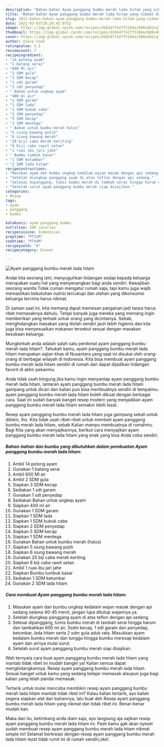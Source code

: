 ```yaml
---
description: "Bahan-bahan Ayam panggang bumbu merah lada hitam yang nikmat dan Mudah Dibuat"
title: "Bahan-bahan Ayam panggang bumbu merah lada hitam yang nikmat dan Mudah Dibuat"
slug: 1021-bahan-bahan-ayam-panggang-bumbu-merah-lada-hitam-yang-nikmat-dan-mudah-dibuat
date: 2021-03-03T20:29:43.075Z
image: https://img-global.cpcdn.com/recipes/d2b54ff42ff5104a/680x482cq70/ayam-panggang-bumbu-merah-lada-hitam-foto-resep-utama.jpg
thumbnail: https://img-global.cpcdn.com/recipes/d2b54ff42ff5104a/680x482cq70/ayam-panggang-bumbu-merah-lada-hitam-foto-resep-utama.jpg
cover: https://img-global.cpcdn.com/recipes/d2b54ff42ff5104a/680x482cq70/ayam-panggang-bumbu-merah-lada-hitam-foto-resep-utama.jpg
author: Steve Cook
ratingvalue: 3.1
reviewcount: 7
recipeingredient:
- "14 potong ayam"
- "1 batang serai"
- "600 Ml air"
- "2 SDM gula"
- "3 SDM kecap"
- "1 sdt garam"
- "1 sdt penyedap"
- " Bahan untuk ungkep ayam"
- "400 ml air"
- "1 SDM garam"
- "1 SDM lada"
- "1 SDM bubuk cabe"
- "2 SDM penyedap"
- "5 SDM kecap"
- "1 SDM mentega"
- " Bahan untuk bumbu merah halus"
- "5 siung bawang putih"
- "6 siung bawang merah"
- "20 biji cabe merah keriting"
- "6 biji cabe rawit setan"
- "1 ruas ibu jari jahe"
- " Bumbu tumbuk kasar"
- "1 SDM ketumbar"
- "2 SDM lada hitam"
recipeinstructions:
- "Masukan ayam dan bumbu ungkep kedalam wajan masak dengan api sedang selama 40-45 menit, jangan lupa ditutup wajannya ya."
- "Setelah diungkep panggang ayam di atas teflon dengan api sedang."
- "Selesai dipanggang, tumis bumbu merah di tambah serai hingga harum dan tambahkan 600 ml air, 3sdm kecap, 1 sdt garam dan penyedap, ketumbar, lada hitam serta 2 sdm gula aduk rata. Masukkan ayam kedalam bumbu merah dan tunggu hingga bumbu meresap kedalam ayam dan airnya mulai surut."
- "Setelah surut ayam panggang bumbu merah siap disajikan."
categories:
- Resep
tags:
- ayam
- panggang
- bumbu

katakunci: ayam panggang bumbu 
nutrition: 209 calories
recipecuisine: Indonesian
preptime: "PT31M"
cooktime: "PT44M"
recipeyield: "4"
recipecategory: Dinner

---
```



![Ayam panggang bumbu merah lada hitam](https://img-global.cpcdn.com/recipes/d2b54ff42ff5104a/680x482cq70/ayam-panggang-bumbu-merah-lada-hitam-foto-resep-utama.jpg)

Andai kita seorang istri, menyuguhkan hidangan sedap kepada keluarga merupakan suatu hal yang menyenangkan bagi anda sendiri. Kewajiban seorang  wanita Tidak cuman mengatur rumah saja, tapi kamu juga wajib memastikan kebutuhan nutrisi tercukupi dan olahan yang dikonsumsi keluarga tercinta harus nikmat.

Di zaman  saat ini, kita memang dapat memesan panganan jadi tanpa harus ribet memasaknya dahulu. Tetapi banyak juga mereka yang memang ingin memberikan yang terbaik untuk orang yang dicintainya. Sebab, menghidangkan masakan yang diolah sendiri jauh lebih higienis dan kita juga bisa menyesuaikan makanan tersebut sesuai dengan masakan kesukaan keluarga. 



Mungkinkah anda adalah salah satu penikmat ayam panggang bumbu merah lada hitam?. Tahukah kamu, ayam panggang bumbu merah lada hitam merupakan sajian khas di Nusantara yang saat ini disukai oleh orang-orang di berbagai wilayah di Indonesia. Kita bisa membuat ayam panggang bumbu merah lada hitam sendiri di rumah dan dapat dijadikan hidangan favorit di akhir pekanmu.

Anda tidak usah bingung jika kamu ingin menyantap ayam panggang bumbu merah lada hitam, lantaran ayam panggang bumbu merah lada hitam gampang untuk dicari dan kalian pun bisa membuatnya sendiri di tempatmu. ayam panggang bumbu merah lada hitam boleh dibuat dengan berbagai cara. Saat ini sudah banyak banget resep modern yang menjadikan ayam panggang bumbu merah lada hitam semakin lebih lezat.

Resep ayam panggang bumbu merah lada hitam juga gampang sekali untuk dibikin, lho. Kita tidak usah ribet-ribet untuk membeli ayam panggang bumbu merah lada hitam, sebab Kalian mampu membuatnya di rumahmu. Bagi Kita yang akan menyajikannya, berikut cara menyajikan ayam panggang bumbu merah lada hitam yang enak yang bisa Anda coba sendiri.

<!--inarticleads1-->

##### Bahan-bahan dan bumbu yang dibutuhkan dalam pembuatan Ayam panggang bumbu merah lada hitam:

1. Ambil 14 potong ayam
1. Gunakan 1 batang serai
1. Ambil 600 Ml air
1. Ambil 2 SDM gula
1. Siapkan 3 SDM kecap
1. Sediakan 1 sdt garam
1. Gunakan 1 sdt penyedap
1. Sediakan  Bahan untuk ungkep ayam
1. Siapkan 400 ml air
1. Gunakan 1 SDM garam
1. Siapkan 1 SDM lada
1. Siapkan 1 SDM bubuk cabe
1. Siapkan 2 SDM penyedap
1. Siapkan 5 SDM kecap
1. Siapkan 1 SDM mentega
1. Gunakan  Bahan untuk bumbu merah (halus)
1. Siapkan 5 siung bawang putih
1. Siapkan 6 siung bawang merah
1. Gunakan 20 biji cabe merah keriting
1. Siapkan 6 biji cabe rawit setan
1. Ambil 1 ruas ibu jari jahe
1. Siapkan  Bumbu tumbuk kasar
1. Sediakan 1 SDM ketumbar
1. Gunakan 2 SDM lada hitam




<!--inarticleads2-->

##### Cara membuat Ayam panggang bumbu merah lada hitam:

1. Masukan ayam dan bumbu ungkep kedalam wajan masak dengan api sedang selama 40-45 menit, jangan lupa ditutup wajannya ya.
1. Setelah diungkep panggang ayam di atas teflon dengan api sedang.
1. Selesai dipanggang, tumis bumbu merah di tambah serai hingga harum dan tambahkan 600 ml air, 3sdm kecap, 1 sdt garam dan penyedap, ketumbar, lada hitam serta 2 sdm gula aduk rata. Masukkan ayam kedalam bumbu merah dan tunggu hingga bumbu meresap kedalam ayam dan airnya mulai surut.
1. Setelah surut ayam panggang bumbu merah siap disajikan.




Wah ternyata cara buat ayam panggang bumbu merah lada hitam yang mantab tidak ribet ini mudah banget ya! Kalian semua dapat menghidangkannya. Resep ayam panggang bumbu merah lada hitam Sesuai banget untuk kamu yang sedang belajar memasak ataupun juga bagi kalian yang telah pandai memasak.

Tertarik untuk mulai mencoba membikin resep ayam panggang bumbu merah lada hitam mantab tidak ribet ini? Kalau kalian tertarik, ayo kalian segera siapkan alat dan bahannya, lalu buat deh Resep ayam panggang bumbu merah lada hitam yang nikmat dan tidak ribet ini. Benar-benar mudah kan. 

Maka dari itu, ketimbang anda diam saja, ayo langsung aja sajikan resep ayam panggang bumbu merah lada hitam ini. Pasti kamu gak akan nyesel sudah membuat resep ayam panggang bumbu merah lada hitam nikmat simple ini! Selamat berkreasi dengan resep ayam panggang bumbu merah lada hitam lezat tidak rumit ini di rumah sendiri,oke!.

